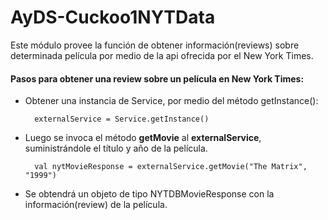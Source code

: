 # AyDS-Cuckoo1NYTData

Este módulo provee la función de obtener información(reviews) sobre determinada película por medio de la api ofrecida por el New York Times.

#### Pasos para obtener una review sobre un película en New York Times:
* Obtener una instancia de Service, por medio del método getInstance():
    
        externalService = Service.getInstance()
                      

* Luego se invoca el método **getMovie** al **externalService**, suministrándole el título y año de la película.

        val nytMovieResponse = externalService.getMovie("The Matrix", "1999")
        
* Se obtendrá un objeto de tipo NYTDBMovieResponse con la información(review) de la película.
